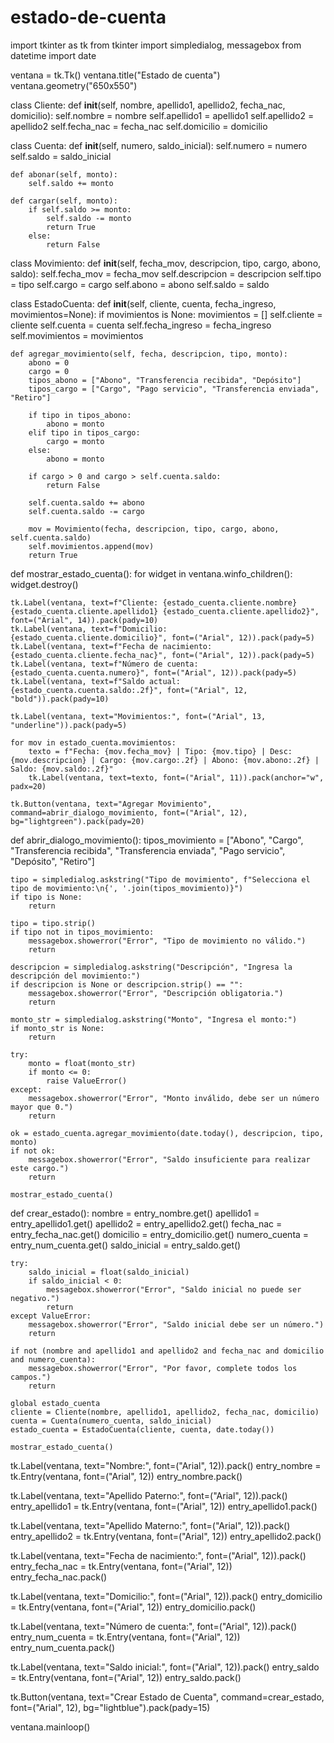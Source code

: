 # estado-de-cuenta
import tkinter as tk
from tkinter import simpledialog, messagebox
from datetime import date

ventana = tk.Tk()
ventana.title("Estado de cuenta")
ventana.geometry("650x550")

class Cliente:
    def __init__(self, nombre, apellido1, apellido2, fecha_nac, domicilio):
        self.nombre = nombre
        self.apellido1 = apellido1
        self.apellido2 = apellido2
        self.fecha_nac = fecha_nac
        self.domicilio = domicilio

class Cuenta:
    def __init__(self, numero, saldo_inicial):
        self.numero = numero
        self.saldo = saldo_inicial

    def abonar(self, monto):
        self.saldo += monto

    def cargar(self, monto):
        if self.saldo >= monto:
            self.saldo -= monto
            return True
        else:
            return False

class Movimiento:
    def __init__(self, fecha_mov, descripcion, tipo, cargo, abono, saldo):
        self.fecha_mov = fecha_mov
        self.descripcion = descripcion
        self.tipo = tipo
        self.cargo = cargo
        self.abono = abono
        self.saldo = saldo

class EstadoCuenta:
    def __init__(self, cliente, cuenta, fecha_ingreso, movimientos=None):
        if movimientos is None:
            movimientos = []
        self.cliente = cliente
        self.cuenta = cuenta
        self.fecha_ingreso = fecha_ingreso
        self.movimientos = movimientos

    def agregar_movimiento(self, fecha, descripcion, tipo, monto):
        abono = 0
        cargo = 0
        tipos_abono = ["Abono", "Transferencia recibida", "Depósito"]
        tipos_cargo = ["Cargo", "Pago servicio", "Transferencia enviada", "Retiro"]

        if tipo in tipos_abono:
            abono = monto
        elif tipo in tipos_cargo:
            cargo = monto
        else:
            abono = monto  

        if cargo > 0 and cargo > self.cuenta.saldo:
            return False

        self.cuenta.saldo += abono
        self.cuenta.saldo -= cargo

        mov = Movimiento(fecha, descripcion, tipo, cargo, abono, self.cuenta.saldo)
        self.movimientos.append(mov)
        return True

def mostrar_estado_cuenta():
    for widget in ventana.winfo_children():
        widget.destroy()

    tk.Label(ventana, text=f"Cliente: {estado_cuenta.cliente.nombre} {estado_cuenta.cliente.apellido1} {estado_cuenta.cliente.apellido2}", font=("Arial", 14)).pack(pady=10)
    tk.Label(ventana, text=f"Domicilio: {estado_cuenta.cliente.domicilio}", font=("Arial", 12)).pack(pady=5)
    tk.Label(ventana, text=f"Fecha de nacimiento: {estado_cuenta.cliente.fecha_nac}", font=("Arial", 12)).pack(pady=5)
    tk.Label(ventana, text=f"Número de cuenta: {estado_cuenta.cuenta.numero}", font=("Arial", 12)).pack(pady=5)
    tk.Label(ventana, text=f"Saldo actual: {estado_cuenta.cuenta.saldo:.2f}", font=("Arial", 12, "bold")).pack(pady=10)

    tk.Label(ventana, text="Movimientos:", font=("Arial", 13, "underline")).pack(pady=5)

    for mov in estado_cuenta.movimientos:
        texto = f"Fecha: {mov.fecha_mov} | Tipo: {mov.tipo} | Desc: {mov.descripcion} | Cargo: {mov.cargo:.2f} | Abono: {mov.abono:.2f} | Saldo: {mov.saldo:.2f}"
        tk.Label(ventana, text=texto, font=("Arial", 11)).pack(anchor="w", padx=20)

    tk.Button(ventana, text="Agregar Movimiento", command=abrir_dialogo_movimiento, font=("Arial", 12), bg="lightgreen").pack(pady=20)

def abrir_dialogo_movimiento():
    tipos_movimiento = ["Abono", "Cargo", "Transferencia recibida", "Transferencia enviada", "Pago servicio", "Depósito", "Retiro"]

    tipo = simpledialog.askstring("Tipo de movimiento", f"Selecciona el tipo de movimiento:\n{', '.join(tipos_movimiento)}")
    if tipo is None:
        return  

    tipo = tipo.strip()
    if tipo not in tipos_movimiento:
        messagebox.showerror("Error", "Tipo de movimiento no válido.")
        return

    descripcion = simpledialog.askstring("Descripción", "Ingresa la descripción del movimiento:")
    if descripcion is None or descripcion.strip() == "":
        messagebox.showerror("Error", "Descripción obligatoria.")
        return

    monto_str = simpledialog.askstring("Monto", "Ingresa el monto:")
    if monto_str is None:
        return

    try:
        monto = float(monto_str)
        if monto <= 0:
            raise ValueError()
    except:
        messagebox.showerror("Error", "Monto inválido, debe ser un número mayor que 0.")
        return

    ok = estado_cuenta.agregar_movimiento(date.today(), descripcion, tipo, monto)
    if not ok:
        messagebox.showerror("Error", "Saldo insuficiente para realizar este cargo.")
        return

    mostrar_estado_cuenta()

def crear_estado():
    nombre = entry_nombre.get()
    apellido1 = entry_apellido1.get()
    apellido2 = entry_apellido2.get()
    fecha_nac = entry_fecha_nac.get()
    domicilio = entry_domicilio.get()
    numero_cuenta = entry_num_cuenta.get()
    saldo_inicial = entry_saldo.get()

    try:
        saldo_inicial = float(saldo_inicial)
        if saldo_inicial < 0:
            messagebox.showerror("Error", "Saldo inicial no puede ser negativo.")
            return
    except ValueError:
        messagebox.showerror("Error", "Saldo inicial debe ser un número.")
        return

    if not (nombre and apellido1 and apellido2 and fecha_nac and domicilio and numero_cuenta):
        messagebox.showerror("Error", "Por favor, complete todos los campos.")
        return

    global estado_cuenta
    cliente = Cliente(nombre, apellido1, apellido2, fecha_nac, domicilio)
    cuenta = Cuenta(numero_cuenta, saldo_inicial)
    estado_cuenta = EstadoCuenta(cliente, cuenta, date.today())

    mostrar_estado_cuenta()

tk.Label(ventana, text="Nombre:", font=("Arial", 12)).pack()
entry_nombre = tk.Entry(ventana, font=("Arial", 12))
entry_nombre.pack()

tk.Label(ventana, text="Apellido Paterno:", font=("Arial", 12)).pack()
entry_apellido1 = tk.Entry(ventana, font=("Arial", 12))
entry_apellido1.pack()

tk.Label(ventana, text="Apellido Materno:", font=("Arial", 12)).pack()
entry_apellido2 = tk.Entry(ventana, font=("Arial", 12))
entry_apellido2.pack()

tk.Label(ventana, text="Fecha de nacimiento:", font=("Arial", 12)).pack()
entry_fecha_nac = tk.Entry(ventana, font=("Arial", 12))
entry_fecha_nac.pack()

tk.Label(ventana, text="Domicilio:", font=("Arial", 12)).pack()
entry_domicilio = tk.Entry(ventana, font=("Arial", 12))
entry_domicilio.pack()

tk.Label(ventana, text="Número de cuenta:", font=("Arial", 12)).pack()
entry_num_cuenta = tk.Entry(ventana, font=("Arial", 12))
entry_num_cuenta.pack()

tk.Label(ventana, text="Saldo inicial:", font=("Arial", 12)).pack()
entry_saldo = tk.Entry(ventana, font=("Arial", 12))
entry_saldo.pack()

tk.Button(ventana, text="Crear Estado de Cuenta", command=crear_estado, font=("Arial", 12), bg="lightblue").pack(pady=15)

ventana.mainloop()
